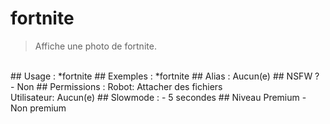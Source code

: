 # fortnite

> Affiche une photo de fortnite.

<br>
## Usage :
*fortnite
## Exemples :
*fortnite
## Alias :
Aucun(e)
## NSFW ?
- Non
## Permissions :
Robot: Attacher des fichiers
<br>
Utilisateur: Aucun(e)
## Slowmode :
- 5 secondes
## Niveau Premium
- Non premium